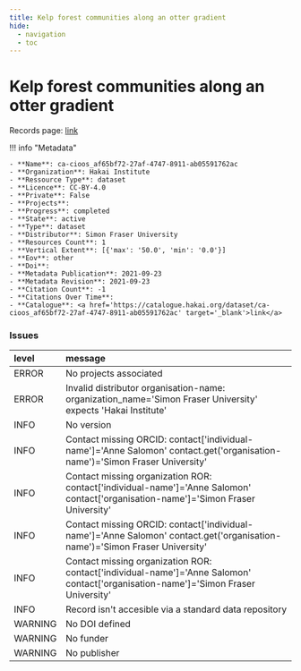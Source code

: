 ```yaml
---
title: Kelp forest communities along an otter gradient
hide:
  - navigation
  - toc
---
```


# Kelp forest communities along an otter gradient

Records page: <a href='https://catalogue.hakai.org/dataset/ca-cioos_af65bf72-27af-4747-8911-ab05591762ac' target='_blank'>link</a>

<div id='map'></div>

!!! info "Metadata"
    
    - **Name**: ca-cioos_af65bf72-27af-4747-8911-ab05591762ac 
    - **Organization**: Hakai Institute 
    - **Ressource Type**: dataset 
    - **Licence**: CC-BY-4.0 
    - **Private**: False 
    - **Projects**:  
    - **Progress**: completed 
    - **State**: active 
    - **Type**: dataset 
    - **Distributor**: Simon Fraser University 
    - **Resources Count**: 1 
    - **Vertical Extent**: [{'max': '50.0', 'min': '0.0'}] 
    - **Eov**: other 
    - **Doi**:  
    - **Metadata Publication**: 2021-09-23 
    - **Metadata Revision**: 2021-09-23 
    - **Citation Count**: -1 
    - **Citations Over Time**:  
    - **Catalogue**: <a href='https://catalogue.hakai.org/dataset/ca-cioos_af65bf72-27af-4747-8911-ab05591762ac' target='_blank'>link</a> 

### Issues

| level   | message                                                                                                                             |
|:--------|:------------------------------------------------------------------------------------------------------------------------------------|
| ERROR   | No projects associated                                                                                                              |
| ERROR   | Invalid distributor organisation-name: organization_name='Simon Fraser University' expects 'Hakai Institute'                        |
| INFO    | No version                                                                                                                          |
| INFO    | Contact missing ORCID: contact['individual-name']='Anne Salomon' contact.get('organisation-name')='Simon Fraser University'         |
| INFO    | Contact missing organization ROR:  contact['individual-name']='Anne Salomon' contact['organisation-name']='Simon Fraser University' |
| INFO    | Contact missing ORCID: contact['individual-name']='Anne Salomon' contact.get('organisation-name')='Simon Fraser University'         |
| INFO    | Contact missing organization ROR:  contact['individual-name']='Anne Salomon' contact['organisation-name']='Simon Fraser University' |
| INFO    | Record isn't accesible via a standard data repository                                                                               |
| WARNING | No DOI defined                                                                                                                      |
| WARNING | No funder                                                                                                                           |
| WARNING | No publisher                                                                                                                        |

<script>
   document.addEventListener("DOMContentLoaded", function() {
    var map = L.map('map').setView([51.505, -125.09], 5);
    L.tileLayer('https://tile.openstreetmap.org/{z}/{x}/{y}.png', {
        maxZoom: 19,
        attribution: '&copy; <a href="http://www.openstreetmap.org/copyright">OpenStreetMap</a>'
    }).addTo(map);
    var geojsonFeature = {
        "type": "Feature",
        "properties": {
            "name" : "Kelp forest communities along an otter gradient"
        },
        "geometry": {'type': 'Polygon', 'coordinates': [[[-128.770751953125, 51.33404377878941], [-127.74902343749999, 51.33404377878941], [-127.74902343749999, 52.19077237113535], [-128.770751953125, 52.19077237113535], [-128.770751953125, 51.33404377878941]]]}
    }
    L.geoJSON(geojsonFeature).addTo(map);
   })
</script>